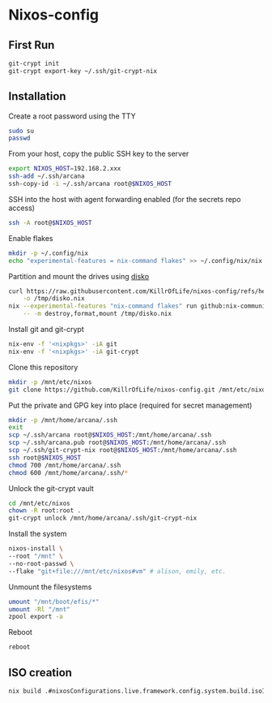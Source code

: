 # Nixos-config

## First Run

```sh
git-crypt init
git-crypt export-key ~/.ssh/git-crypt-nix

```


## Installation

Create a root password using the TTY

```bash
sudo su
passwd
```

From your host, copy the public SSH key to the server

```bash
export NIXOS_HOST=192.168.2.xxx
ssh-add ~/.ssh/arcana
ssh-copy-id -i ~/.ssh/arcana root@$NIXOS_HOST
```

SSH into the host with agent forwarding enabled (for the secrets repo access)

```bash
ssh -A root@$NIXOS_HOST
```

Enable flakes

```bash
mkdir -p ~/.config/nix
echo "experimental-features = nix-command flakes" >> ~/.config/nix/nix.conf
```

Partition and mount the drives using [disko](https://github.com/nix-community/disko)

```bash
curl https://raw.githubusercontent.com/KillrOfLife/nixos-config/refs/heads/main/machines/vm/disko.nix \
    -o /tmp/disko.nix
nix --experimental-features "nix-command flakes" run github:nix-community/disko \
    -- -m destroy,format,mount /tmp/disko.nix
```

Install git and git-crypt

```bash
nix-env -f '<nixpkgs>' -iA git
nix-env -f '<nixpkgs>' -iA git-crypt
```

Clone this repository

```bash
mkdir -p /mnt/etc/nixos
git clone https://github.com/KillrOfLife/nixos-config.git /mnt/etc/nixos
```

Put the private and GPG key into place (required for secret management)

```bash
mkdir -p /mnt/home/arcana/.ssh
exit
scp ~/.ssh/arcana root@$NIXOS_HOST:/mnt/home/arcana/.ssh
scp ~/.ssh/arcana.pub root@$NIXOS_HOST:/mnt/home/arcana/.ssh
scp ~/.ssh/git-crypt-nix root@$NIXOS_HOST:/mnt/home/arcana/.ssh
ssh root@$NIXOS_HOST
chmod 700 /mnt/home/arcana/.ssh
chmod 600 /mnt/home/arcana/.ssh/*
```

Unlock the git-crypt vault

```bash
cd /mnt/etc/nixos
chown -R root:root .
git-crypt unlock /mnt/home/arcana/.ssh/git-crypt-nix
```

Install the system

```bash
nixos-install \
--root "/mnt" \
--no-root-passwd \
--flake "git+file:///mnt/etc/nixos#vm" # alison, emily, etc.
```

Unmount the filesystems

```bash
umount "/mnt/boot/efis/*"
umount -Rl "/mnt"
zpool export -a
```

Reboot

```bash
reboot
```

## ISO creation
```sh
nix build .#nixosConfigurations.live.framework.config.system.build.isoImage
```